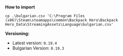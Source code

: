 **How to import**
```shell
cp .\bulgarian.csv 'C:\Program Files (x86)\Steam\steamapps\common\Backpack Hero\Backpack Hero_Data\StreamingAssets\Language\bulgarian.csv'
```


**Versioning:**

- Latest version: `0.19.4`
- Bulgarian Version: `0.19.3`
